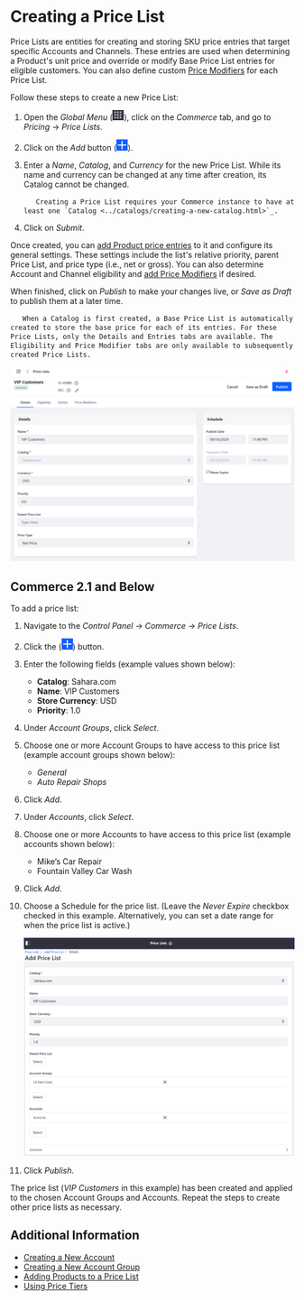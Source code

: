 # Creating a Price List

Price Lists are entities for creating and storing SKU price entries that target specific Accounts and Channels. These entries are used when determining a Product's unit price and override or modify Base Price List entries for eligible customers. You can also define custom [Price Modifiers](./using-price-modifiers.md) for each Price List.

Follow these steps to create a new Price List:

1. Open the *Global Menu* (![Applications Menu icon](../../images/icon-applications-menu.png)), click on the *Commerce* tab, and go to *Pricing* &rarr; *Price Lists*.

1. Click on the *Add* button (![Add icon](../../images/icon-add.png)).

1. Enter a *Name*, *Catalog*, and *Currency* for the new Price List. While its name and currency can be changed at any time after creation, its Catalog cannot be changed.

   ```note::
      Creating a Price List requires your Commerce instance to have at least one `Catalog <../catalogs/creating-a-new-catalog.html>`_.
   ```

1. Click on *Submit*.

Once created, you can [add Product price entries](./adding-products-to-a-price-list.md) to it and configure its general settings. These settings include the list's relative priority, parent Price List, and price type (i.e., net or gross). You can also determine Account and Channel eligibility and [add Price Modifiers](./using-price-modifiers.md) if desired.

When finished, click on *Publish* to make your changes live, or *Save as Draft* to publish them at a later time.

```note::
   When a Catalog is first created, a Base Price List is automatically created to store the base price for each of its entries. For these Price Lists, only the Details and Entries tabs are available. The Eligibility and Price Modifier tabs are only available to subsequently created Price Lists.
```

![Configure the newly created price list.](./creating-a-price-list/images/02.png)

## Commerce 2.1 and Below

To add a price list:

1. Navigate to the _Control Panel_ → _Commerce_ → _Price Lists_.
1. Click the (![Add icon](../../images/icon-add.png)) button.
1. Enter the following fields (example values shown below):
    * **Catalog**: Sahara.com
    * **Name**: VIP Customers
    * **Store Currency**: USD
    * **Priority**: 1.0
1. Under _Account Groups_, click _Select_.
1. Choose one or more Account Groups to have access to this price list (example account groups shown below):
    * _General_
    * _Auto Repair Shops_
1. Click _Add_.
1. Under _Accounts_, click _Select_.
1. Choose one or more Accounts to have access to this price list (example accounts shown below):
    * Mike’s Car Repair
    * Fountain Valley Car Wash
1. Click _Add_.
1. Choose a Schedule for the price list. (Leave the _Never Expire_ checkbox checked in this example. Alternatively, you can set a date range for when the price list is active.)

    ![Adding a price list](./creating-a-price-list/images/01.png)

1. Click _Publish_.

The price list (_VIP Customers_ in this example) has been created and applied to the chosen Account Groups and Accounts. Repeat the steps to create other price lists as necessary.

## Additional Information

* [Creating a New Account](../../users-and-accounts/account-management/creating-a-new-account.md)
* [Creating a New Account Group](../../users-and-accounts/account-management/creating-a-new-account-group.md)
* [Adding Products to a Price List](./adding-products-to-a-price-list.md)
* [Using Price Tiers](./using-price-tiers.md)
